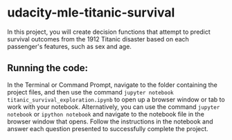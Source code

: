 # udacity-mle-titanic-survival
In this project, you will create decision functions that attempt to predict survival outcomes from the 1912 Titanic disaster based on each passenger's features, such as sex and age. 

## Running the code:
In the Terminal or Command Prompt, navigate to the folder containing the project files, and then use the command `jupyter notebook titanic_survival_exploration.ipynb` to open up a browser window or tab to work with your notebook. Alternatively, you can use the command `jupyter notebook` or `ipython notebook` and navigate to the notebook file in the browser window that opens. Follow the instructions in the notebook and answer each question presented to successfully complete the project.
